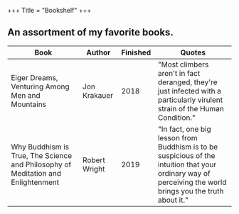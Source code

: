 +++
Title = "Bookshelf"
+++

## An assortment of my favorite books.

Book | Author | Finished | Quotes
-----|-------|-------|-------
Eiger Dreams, Venturing Among Men and Mountains | Jon Krakauer | 2018 | "Most climbers aren't in fact deranged, they're just infected with a particularly virulent strain of the Human Condition."
Why Buddhism is True, The Science and Philosophy of Meditation and Enlightenment | Robert Wright | 2019 | "In fact, one big lesson from Buddhism is to be suspicious of the intuition that your ordinary way of perceiving the world brings you the truth about it."
